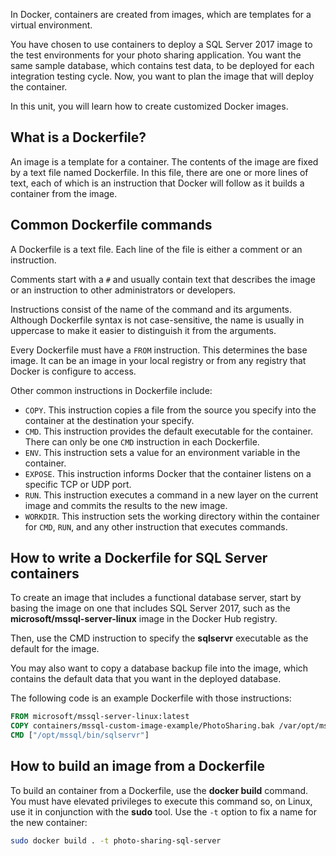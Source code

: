 In Docker, containers are created from images, which are templates for a virtual environment.

You have chosen to use containers to deploy a SQL Server 2017 image to the test environments for your photo sharing application. You want the same sample database, which contains test data, to be deployed for each integration testing cycle. Now, you want to plan the image that will deploy the container.

In this unit, you will learn how to create customized Docker images.

## What is a Dockerfile?

An image is a template for a container. The contents of the image are fixed by a text file named Dockerfile. In this file, there are one or more lines of text, each of which is an instruction that Docker will follow as it builds a container from the image.

## Common Dockerfile commands

A Dockerfile is a text file. Each line of the file is either a comment or an instruction.

Comments start with a `#` and usually contain text that describes the image or an instruction to other administrators or developers.

Instructions consist of the name of the command and its arguments. Although Dockerfile syntax is not case-sensitive, the name is usually in uppercase to make it easier to distinguish it from the arguments.

Every Dockerfile must have a `FROM` instruction. This determines the base image. It can be an image in your local registry or from any registry that Docker is configure to access.

Other common instructions in Dockerfile include:

- `COPY`. This instruction copies a file from the source you specify into the container at the destination your specify.
- `CMD`. This instruction provides the default executable for the container. There can only be one `CMD` instruction in each Dockerfile.
- `ENV`. This instruction sets a value for an environment variable in the container.
- `EXPOSE`. This instruction informs Docker that the container listens on a specific TCP or UDP port.
- `RUN`. This instruction executes a command in a new layer on the current image and commits the results to the new image.
- `WORKDIR`. This instruction sets the working directory within the container for `CMD`, `RUN`, and any other instruction that executes commands.

## How to write a Dockerfile for SQL Server containers

To create an image that includes a functional database server, start by basing the image on one that includes SQL Server 2017, such as the **microsoft/mssql-server-linux** image in the Docker Hub registry.

Then, use the CMD instruction to specify the **sqlservr** executable as the default for the image.

You may also want to copy a database backup file into the image, which contains the default data that you want in the deployed database.

The following code is an example Dockerfile with those instructions:

```Dockerfile
FROM microsoft/mssql-server-linux:latest
COPY containers/mssql-custom-image-example/PhotoSharing.bak /var/opt/mssql/data/PhotoSharing.bak
CMD ["/opt/mssql/bin/sqlservr"]
```

## How to build an image from a Dockerfile

To build an container from a Dockerfile, use the **docker build** command. You must have elevated privileges to execute this command so, on Linux, use it in conjunction with the **sudo** tool. Use the `-t` option to fix a name for the new container:

```bash
sudo docker build . -t photo-sharing-sql-server
```